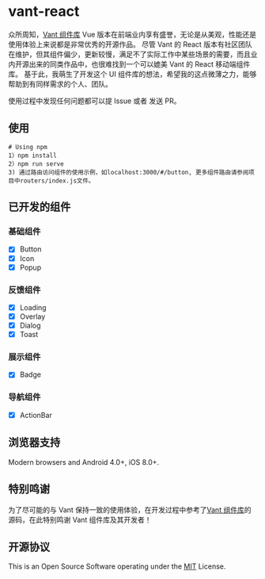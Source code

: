 # vant-react

众所周知，[Vant 组件库](https://vant-contrib.gitee.io/vant/v3/#/zh-CN) Vue 版本在前端业内享有盛誉，无论是从美观，性能还是使用体验上来说都是非常优秀的开源作品。
尽管 Vant 的 React 版本有社区团队在维护，但其组件偏少，更新较慢，满足不了实际工作中某些场景的需要，而且业内开源出来的同类作品中，也很难找到一个可以媲美 Vant 的 React 移动端组件库。
基于此，我萌生了开发这个 UI 组件库的想法，希望我的这点微薄之力，能够帮助到有同样需求的个人、团队。

使用过程中发现任何问题都可以提 Issue 或者 发送 PR。

## 使用

```text
# Using npm
1）npm install
2）npm run serve
3) 通过路由访问组件的使用示例，如localhost:3000/#/button, 更多组件路由请参阅项目中routers/index.js文件。

```

## 已开发的组件

### 基础组件

-   [x] Button
-   [x] Icon
-   [x] Popup

### 反馈组件

-   [x] Loading
-   [x] Overlay
-   [x] Dialog
-   [x] Toast

### 展示组件

-   [x] Badge

### 导航组件

-   [x] ActionBar

## 浏览器支持

Modern browsers and Android 4.0+, iOS 8.0+.

## 特别鸣谢

为了尽可能的与 Vant 保持一致的使用体验，在开发过程中参考了[Vant 组件库](https://vant-contrib.gitee.io/vant/v3/#/zh-CN)的源码，在此特别鸣谢 Vant 组件库及其开发者！

## 开源协议

This is an Open Source Software operating under the [MIT](https://github.com/rancui/vant-react/blob/main/LICENSE) License.
